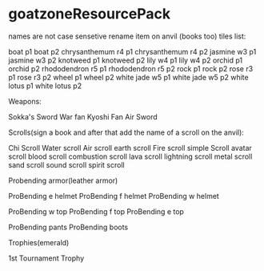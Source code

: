 # goatzoneResourcePack

names are not case sensetive
rename item on anvil (books too)
tiles list:

boat p1
boat p2
chrysanthemum r4 p1
chrysanthemum r4 p2
jasmine w3 p1
jasmine w3 p2
knotweed p1
knotweed p2
lily w4 p1
lily w4 p2
orchid p1
orchid p2
rhododendron r5 p1
rhododendron r5 p2
rock p1
rock p2
rose r3 p1
rose r3 p2
wheel p1
wheel p2
white jade w5 p1
white jade w5 p2
white lotus p1
white lotus p2

Weapons:

Sokka's Sword
War fan
Kyoshi Fan
Air Sword

Scrolls(sign a book and after that add the name of a scroll on the anvil):

Chi Scroll
Water scroll
Air scroll
earth scroll
Fire scroll
simple Scroll
avatar scroll
blood scroll
combustion scroll
lava scroll
lightning scroll
metal scroll
sand scroll
sound scroll
spirit scroll

Probending armor(leather armor)

ProBending e helmet
ProBending f helmet
ProBending w helmet

ProBending w top
ProBending f top
ProBending e top

ProBending pants
ProBending boots

Trophies(emerald)

1st Tournament Trophy

